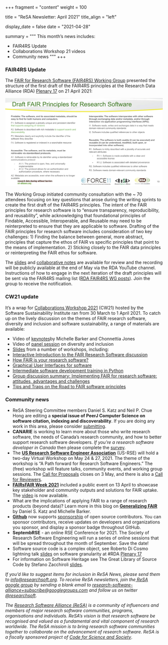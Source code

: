 +++
fragment = "content"
weight = 100

title = "ReSA Newsletter: April 2021"
title_align = "left"

display_date = false
date = "2021-04-28"

summary = """
This month’s news includes:

* FAIR4RS Update
* Collaborations Workshop 21 videos
* Community news
"""
+++



### FAIR4RS Update

The [FAIR for Research Software (FAIR4RS) Working Group](https://www.rd-alliance.org/groups/fair-research-software-fair4rs-wg) presented the structure of the first draft of the FAIR4RS principles at the Research Data Alliance (RDA) [Plenary 17](https://www.rd-alliance.org/rdas-17th-plenary-meeting-programme) on 21 April 2021:

![FAIR4RS draft principles](FAIR4RS_principles_2021-April.png)



The Working Group initiated community consultation with the ~ 70 attendees focusing on key questions that arose during the writing sprints to create the first draft of the FAIR4RS principles. The intent of the FAIR principles for research software is to “ensure transparency, reproducibility, and reusability”, while acknowledging that foundational principles of Findable, Accessible, Interoperable, and Reusable may need to be reinterpreted to ensure that they are applicable to software. Drafting of the FAIR principles for research software includes consideration of two key challenges: 1) Finding the balance between general, more abstract, principles that capture the ethos of FAIR vs specific principles that point to the means of implementation. 2) Sticking closely to the FAIR data principles or reinterpreting the FAIR ethos for software.

The [slides](https://docs.google.com/presentation/d/1rX4iGsYhzDbrfHU6KkLZOGdY9y8BzRwRXxjiu8NgFJc/present#slide=id.g8885490676_0_74) and [collaborative notes](https://docs.google.com/document/d/12HkgeK35K5f9lfIk3-QLw1x8w7UL1KfrOp9CW9S97OY/edit%23heading%3Dh.pajmjy1b8nz1) are available for review and the recording will be publicly available at the end of May via the RDA YouTube channel. Instructions of how to engage in the next iteration of the draft principles will be sent via the FAIR4RS mailing list ([RDA FAIR4RS WG posts](https://www.rd-alliance.org/node/69317/posts)). Join the group to receive the notification.

### CW21 update

It’s a wrap for [Collaborations Workshop 2021](https://www.software.ac.uk/cw21) (CW21) hosted by the Software Sustainability Institute ran from 30 March to 1 April 2021. To catch up on the lively discussion on the themes of FAIR research software, diversity and inclusion and software sustainability, a range of materials are available:

-   Video of [keynotes](https://www.youtube.com/watch?v%3D8viA4y1pz_8)by Michelle Barker and Chonnettia Jones
-   Video of [panel session](https://www.youtube.com/watch?v%3D65a8c06VHOY) on diversity and inclusion
-   [Slides](https://ssi-cw.figshare.com/Collaborations_Workshop_2021_CW21_) from a number of workshops, including:
  -  [Interactive Introduction to the FAIR Research Software discussion](https://doi.org/10.6084/m9.figshare.14342498.v1)
  -  [How FAIR is your research software?](https://doi.org/10.6084/m9.figshare.14339546.v1)
  -  [Graphical User Interfaces for software](https://doi.org/10.6084/m9.figshare.14315966.v1)
  -  [Intermediate software development training in Python](https://doi.org/10.6084/m9.figshare.14318477.v1)
  -  [Group discussion summary: Implementing FAIR for research software: attitudes, advantages and challenges](https://doi.org/10.6084/m9.figshare.14453031)
  -  [Tips and Traps on the Road to FAIR software principles](https://doi.org/10.6084/m9.figshare.14494170.v1)



### Community news

- ReSA Steering Committee members Daniel S. Katz and Neil P. Chue Hong are editing a **special issue of PeerJ Computer Science on software citation, indexing and discoverability**. If you are doing any work in this area, please consider [submitting](https://peerj.com/special-issues/84-software).
- **CANARIE** is working to learn more about those who write research software, the needs of Canada’s research community, and how to better support research software developers. *If you’re a research software developer in Canada* then please complete the [survey](https://canarie.limequery.org/461928?lang%3Den).
- The **[US Research Software Engineer Association](https://us-rse.org/2021-04-14-virtual-workshop-announcement/)** (US-RSE) will hold a two-day Virtual Workshop on May 24 & 27, 2021. The theme of the workshop is “A Path forward for Research Software Engineers.” The (free) workshop will feature talks, community events, and working group sessions. The [Call for Proposals](https://us-rse.org/2021-04-14-virtual-workshop-announcement/%23call-for-proposals) closes on 3 May, and there is also a [Call for Reviewers](https://us-rse.org/2021-04-14-virtual-workshop-announcement/%23call-for-reviewers).
- **[FAIRsFAIR Week 2021](https://www.fairsfair.eu/events/fairsfair-week-2021)** included a public event on 13 April to showcase key stakeholder and community outputs and solutions for FAIR uptake. The [video](https://www.fairsfair.eu/events/fairsfair-2021-public-workshop) is now available.
- What are the implications of applying FAIR to a range of research products (beyond data)? Learn more in this blog on **[Generalizing FAIR](https://danielskatzblog.wordpress.com/2021/03/29/generalizing-fair)** by Daniel S. Katz and Michelle Barker.
- **[Github](https://docs.github.com/en/github)** now supports [sponsorship](https://docs.github.com/en/github/supporting-the-open-source-community-with-github-sponsors/sponsoring-open-source-contributors) of open source contributors. You can sponsor contributors, receive updates on developers and organizations you sponsor, and display a sponsor badge throughout GitHub.
- **SeptembRSE** - an online RSE Conference for 2021. The Society of Research Software Engineering will run a series of online sessions that will be spread throughout the month of September. Save the date!
- Software source code is a complex object, see Roberto Di Cosmo lightning talk [slides](https://annex.softwareheritage.org/public/talks/2021/2021-04-21-RDA-Data-Granularity.pdf) on software granularity at \#RDA [Plenary 17](https://www.rd-alliance.org/rdas-17th-plenary-meeting-programme)
- For information on Software Heritage see The Great Library of Source Code by Stefano Zacchiroli [slides](https://upsilon.cc/~zack/talks/2021/2021-03-20-libreplanet.pdf).






*If you’d like to suggest items for inclusion in ReSA News, please send them to [info@researchsoft.org](mailto:info@researchsoft.org). To receive ReSA newsletters, join the[ ](https://groups.google.com/forum/%23!forum/research-software-alliance)[ReSA google group](https://groups.google.com/forum/%23!forum/research-software-alliance) by sending a blank email to [research-software-alliance+subscribe@googlegroups.com](mailto:research-software-alliance+subscribe@googlegroups.com) and follow us on twitter [@researchsoft](https://twitter.com/researchsoft)*.

*The [Research Software Alliance (ReSA)](https://www.researchsoft.org) is a community of influencers and members of major research software communities, programs, organisations and individuals. ReSA’s vision is that research software be recognised and valued as a fundamental and vital component of research worldwide. The ReSA mission is to bring research software communities together to collaborate on the advancement of research software. ReSA is a fiscally sponsored project of [Code for Science and Society](https://codeforscience.org/)*.
